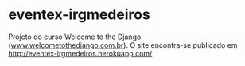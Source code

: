 eventex-irgmedeiros
===================

Projeto do curso Welcome to the Django (www.welcometothedjango.com.br).
O site encontra-se publicado em http://eventex-irgmedeiros.herokuapp.com/
